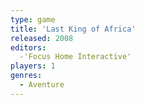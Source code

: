 ```yaml
---
type: game
title: 'Last King of Africa'
released: 2008
editors: 
  -'Focus Home Interactive'
players: 1
genres:
  - Aventure
---
```

